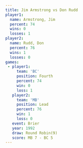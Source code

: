 ```yaml
---
title: Jim Armstrong vs Don Rudd
player1:              
  name: Armstrong, Jim
  percent: 74         
  wins: 0             
  losses: 1           
player2:              
  name: Rudd, Don     
  percent: 76         
  wins: 1             
  losses: 0           
games:
 - player1:          
     team: 'BC'      
     position: Fourth
     percent: 74     
     win: 0          
     loss: 1         
   player2:        
     team: 'MB'    
     position: Lead
     percent: 76   
     win: 1        
     loss: 0       
   event: Brier        
   year: 1992          
   draw: Round Robin(9)
   score: MB 7 - BC 5  
---
```

